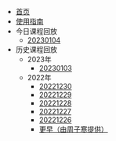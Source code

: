 - [首页](README.md)
- [使用指南](使用指南.md)
- 今日课程回放
  - [20230104](今日课程回放/20230104.md)
- 历史课程回放
  - 2023年
    - [20230103](历史课程回放/2023/20230103.md)
  - 2022年
    - [20221230](历史课程回放/2022/20221230.md)
    - [20221229](历史课程回放/2022/20221229.md)
    - [20221228](历史课程回放/2022/20221228.md)
    - [20221227](历史课程回放/2022/20221227.md)
    - [20221226](历史课程回放/2022/20221226.md)
    - [更早（由周子寒提供）](历史课程回放/2022/更早（由周子寒提供）.md)
